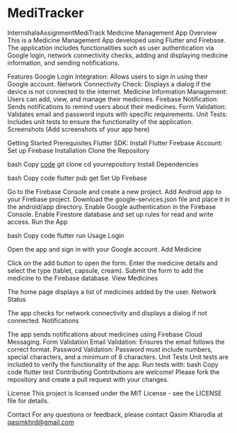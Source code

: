 # MediTracker
InternshalaAssignmentMediTrack
Medicine Management App
Overview
This is a Medicine Management App developed using Flutter and Firebase. The application includes functionalities such as user authentication via Google login, network connectivity checks, adding and displaying medicine information, and sending notifications.

Features
Google Login Integration: Allows users to sign in using their Google account.
Network Connectivity Check: Displays a dialog if the device is not connected to the internet.
Medicine Information Management: Users can add, view, and manage their medicines.
Firebase Notification: Sends notifications to remind users about their medicines.
Form Validation: Validates email and password inputs with specific requirements.
Unit Tests: Includes unit tests to ensure the functionality of the application.
Screenshots
(Add screenshots of your app here)

Getting Started
Prerequisites
Flutter SDK: Install Flutter
Firebase Account: Set up Firebase
Installation
Clone the Repository

bash
Copy [code](https://github.com/Qasim21569/MediTracker.git)
git clone 
cd yourrepository
Install Dependencies

bash
Copy code
flutter pub get
Set Up Firebase

Go to the Firebase Console and create a new project.
Add Android app to your Firebase project.
Download the google-services.json file and place it in the android/app directory.
Enable Google authentication in the Firebase Console.
Enable Firestore database and set up rules for read and write access.
Run the App

bash
Copy code
flutter run
Usage
Login

Open the app and sign in with your Google account.
Add Medicine

Click on the add button to open the form.
Enter the medicine details and select the type (tablet, capsule, cream).
Submit the form to add the medicine to the Firebase database.
View Medicines

The home page displays a list of medicines added by the user.
Network Status

The app checks for network connectivity and displays a dialog if not connected.
Notifications

The app sends notifications about medicines using Firebase Cloud Messaging.
Form Validation
Email Validation: Ensures the email follows the correct format.
Password Validation: Password must include numbers, special characters, and a minimum of 8 characters.
Unit Tests
Unit tests are included to verify the functionality of the app.
Run tests with:
bash
Copy code
flutter test
Contributing
Contributions are welcome! Please fork the repository and create a pull request with your changes.

License
This project is licensed under the MIT License - see the LICENSE file for details.

Contact
For any questions or feedback, please contact Qasim Kharodia at qasimkhrd@gmail.com
